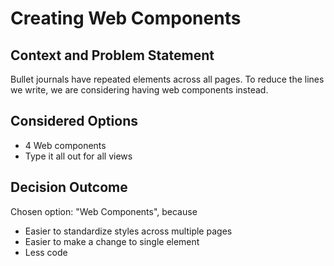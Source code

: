 # Creating Web Components

## Context and Problem Statement

Bullet journals have repeated elements across all pages. To reduce the lines we write, we are considering having web components instead. 

## Considered Options

* 4 Web components
* Type it all out for all views

## Decision Outcome

Chosen option: "Web Components", because 
* Easier to standardize styles across multiple pages
* Easier to make a change to single element
* Less code
